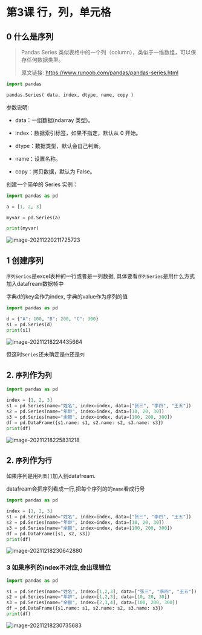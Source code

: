 # 第3课  行，列，单元格

## 0 什么是序列

> Pandas Series 类似表格中的一个列（column），类似于一维数组，可以保存任何数据类型。
>
> 原文链接: https://www.runoob.com/pandas/pandas-series.html

```python
import pandas

pandas.Series( data, index, dtype, name, copy )
```
参数说明:

- data：一组数据(ndarray 类型)。

- index：数据索引标签，如果不指定，默认从 0 开始。

- dtype：数据类型，默认会自己判断。

- name：设置名称。

- copy：拷贝数据，默认为 False。

创建一个简单的 Series 实例：

```python
import pandas as pd

a = [1, 2, 3]

myvar = pd.Series(a)

print(myvar)
```

![image-20211220211725723](https://markdown-1301532546.cos.ap-guangzhou.myqcloud.com/markdown/20211220211738.png)



## 1 创建序列



`序列Series`是excel表种的一行或者是一列数据, 具体要看`序列Series`是用什么方式加入datafream数据帧中

字典d的key会作为index,  字典的value作为序列的值

```python
import pandas as pd

d = {"A": 100, "B": 200, "C": 300}
s1 = pd.Series(d)
print(s1)
```

![image-20211218224435664](https://markdown-1301532546.cos.ap-guangzhou.myqcloud.com/markdown/20211218231021.png)

但这时`Series`还未确定是`行`还是`列`



## 2. `序列`作为`列`

```python
import pandas as pd

index = [1, 2, 3]
s1 = pd.Series(name="姓名", index=index, data=["张三", "李四", "王五"])
s2 = pd.Series(name="年龄", index=index, data=[10, 20, 30])
s3 = pd.Series(name="余额", index=index, data=[100, 200, 300])
df = pd.DataFrame({s1.name: s1, s2.name: s2, s3.name: s3})
print(df)

```

![image-20211218225831218](https://markdown-1301532546.cos.ap-guangzhou.myqcloud.com/markdown/20211218231024.png)





## 2. `序列`作为`行`

如果序列是用`列表[]`加入到datafream.

datafream会把序列看成一行,把每个序列的的`name`看成行号

```python
import pandas as pd

index = [1, 2, 3]
s1 = pd.Series(name="姓名", index=index, data=["张三", "李四", "王五"])
s2 = pd.Series(name="年龄", index=index, data=[10, 20, 30])
s3 = pd.Series(name="余额", index=index, data=[100, 200, 300])
df = pd.DataFrame([s1, s2, s3])
print(df)
```

![image-20211218230642880](https://markdown-1301532546.cos.ap-guangzhou.myqcloud.com/markdown/20211218231027.png)



### 3 如果序列的index不对应,会出现错位



```python
import pandas as pd

s1 = pd.Series(name="姓名", index=[1,2,3], data=["张三", "李四", "王五"])
s2 = pd.Series(name="年龄", index=[1,2,3], data=[10, 20, 30])
s3 = pd.Series(name="余额", index=[2,3,4], data=[100, 200, 300])
df = pd.DataFrame({s1.name: s1, s2.name: s2, s3.name: s3})
print(df)
```

![image-20211218230735683](https://markdown-1301532546.cos.ap-guangzhou.myqcloud.com/markdown/20211218231029.png)
